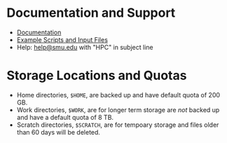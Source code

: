 # Documentation and Support

* [Documentation](https://southernmethodistuniversity.github.io/hpc_docs)
* [Example Scripts and Input
  Files](https://hpc.m3.smu.edu/pun/sys/dashboard/files/fs/hpc/m3/examples)
* Help: help@smu.edu with "HPC" in subject line

# Storage Locations and Quotas

* Home directories, `$HOME`, are backed up and have default quota of 200 GB.
* Work directories, `$WORK`, are for longer term storage are *not* backed up
  and have a default quota of  8 TB.
* Scratch directories, `$SCRATCH`, are for tempoary storage and files older
  than 60 days will be deleted.
